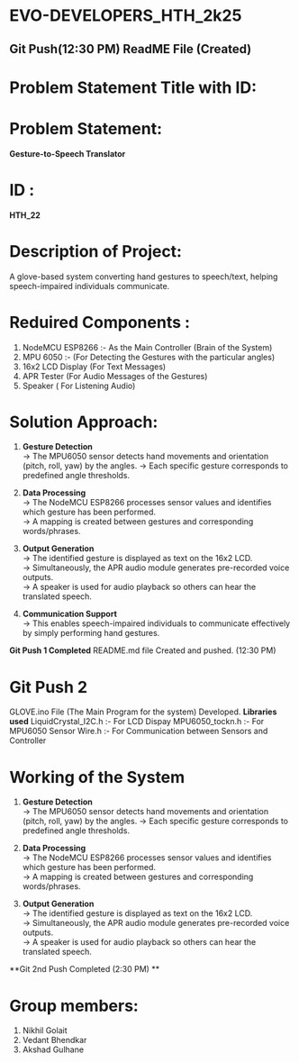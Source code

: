 # EVO-DEVELOPERS_HTH_2k25

## Git Push(12:30 PM) ReadME File (Created)

# Problem Statement Title with ID:

# Problem Statement: 
**Gesture-to-Speech Translator**

# ID : 
**HTH_22**


# Description of Project: 
A glove-based system converting hand gestures to speech/text, helping speech-impaired individuals communicate.


# Reduired Components :

1. NodeMCU ESP8266 :- As the Main Controller (Brain of the System)
2. MPU 6050 :- (For Detecting the Gestures with the particular angles)
3. 16x2 LCD Display (For Text Messages)
4. APR Tester (For Audio Messages of the Gestures)
5. Speaker ( For Listening Audio)

# Solution Approach:

1. **Gesture Detection**  
   -> The MPU6050 sensor detects hand movements and orientation (pitch, roll, yaw) by the angles.
   -> Each specific gesture corresponds to predefined angle thresholds.

2. **Data Processing**  
   -> The NodeMCU ESP8266 processes sensor values and identifies which gesture has been performed.  
   -> A mapping is created between gestures and corresponding words/phrases.

3. **Output Generation**  
   -> The identified gesture is displayed as text on the 16x2 LCD.  
   -> Simultaneously, the APR audio module generates pre-recorded voice outputs.  
   -> A speaker is used for audio playback so others can hear the translated speech.

4. **Communication Support**  
   -> This enables speech-impaired individuals to communicate effectively by simply performing hand gestures. 

**Git Push 1 Completed**
README.md file Created and pushed. (12:30 PM)

# Git Push 2
GLOVE.ino File (The Main Program for the system) Developed.
**Libraries used**
LiquidCrystal_I2C.h :- For LCD Dispay
MPU6050_tockn.h :- For MPU6050 Sensor
Wire.h :- For Communication between Sensors and Controller

# Working of the System
1. **Gesture Detection**  
   -> The MPU6050 sensor detects hand movements and orientation (pitch, roll, yaw) by the angles.
   -> Each specific gesture corresponds to predefined angle thresholds.

2. **Data Processing**  
   -> The NodeMCU ESP8266 processes sensor values and identifies which gesture has been performed.  
   -> A mapping is created between gestures and corresponding words/phrases.

3. **Output Generation**  
   -> The identified gesture is displayed as text on the 16x2 LCD.  
   -> Simultaneously, the APR audio module generates pre-recorded voice outputs.  
   -> A speaker is used for audio playback so others can hear the translated speech.

**Git 2nd Push Completed (2:30 PM) ** 

# Group members: 

1. Nikhil Golait
2. Vedant Bhendkar
3. Akshad Gulhane



